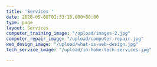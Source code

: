 ```yaml
---
title: 'Services '
date: 2020-05-08T01:33:16.000+00:00
type: page
layout: Services
computer_training_image: "/upload/images-2.jpg"
computer_repair_image: "/upload/computer-repair.jpg"
web_design_image: "/upload/what-is-web-design.jpg"
tech_service_image: "/upload/in-home-tech-services.jpg"

---
```

######  